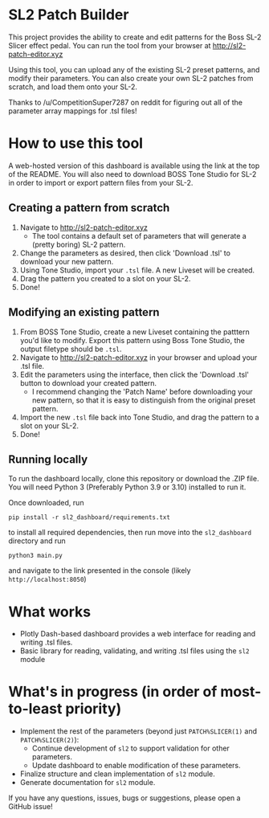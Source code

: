 # SL2 Patch Builder
This project provides the ability to create and edit patterns for the Boss SL-2 Slicer effect pedal. You can run the tool from your browser at http://sl2-patch-editor.xyz

Using this tool, you can upload any of the existing SL-2 preset patterns, and modify their parameters. You can also create your own SL-2 patches from scratch, and load them onto your SL-2.

Thanks to /u/CompetitionSuper7287 on reddit for figuring out all of the parameter array mappings for .tsl files!

# How to use this tool
A web-hosted version of this dashboard is available using the link at the top of the README. You will also need to download BOSS Tone Studio for SL-2 in order to import or export pattern files from your SL-2.

## Creating a pattern from scratch
1. Navigate to http://sl2-patch-editor.xyz 
    - The tool contains a default set of parameters that will generate a (pretty boring) SL-2 pattern. 
2. Change the parameters as desired, then click 'Download .tsl' to download your new pattern.
3. Using Tone Studio, import your `.tsl` file. A new Liveset will be created.
4. Drag the pattern you created to a slot on your SL-2.
5. Done!

## Modifying an existing pattern
1. From BOSS Tone Studio, create a new Liveset containing the patttern you'd like to modify. Export this pattern using Boss Tone Studio, the output filetype should be `.tsl`.
2. Navigate to http://sl2-patch-editor.xyz in your browser and upload your .tsl file.
3. Edit the parameters using the interface, then click the 'Download .tsl' button to download your created pattern.
    - I recommend changing the 'Patch Name' before downloading your new pattern, so that it is easy to distinguish from the original preset pattern.
4. Import the new `.tsl` file back into Tone Studio, and drag the pattern to a slot on your SL-2.
5. Done! 


## Running locally
To run the dashboard locally, clone this repository or download the .ZIP file. You will need Python 3 (Preferably Python 3.9 or 3.10) installed to run it.

Once downloaded, run 
```
pip install -r sl2_dashboard/requirements.txt
```
to install all required dependencies, then run move into the `sl2_dashboard` directory and run
```
python3 main.py
```
and navigate to the link presented in the console (likely `http://localhost:8050`)


# What works
- Plotly Dash-based dashboard provides a web interface for reading and writing .tsl files. 
- Basic library for reading, validating, and writing .tsl files using the `sl2` module

# What's in progress (in order of most-to-least priority)
- Implement the rest of the parameters (beyond just `PATCH%SLICER(1)` and `PATCH%SLICER(2)`):
  - Continue development of `sl2` to support validation for other parameters.
  - Update dashboard to enable modification of these parameters.
- Finalize structure and clean implementation of `sl2` module.
- Generate documentation for `sl2` module.

If you have any questions, issues, bugs or suggestions, please open a GitHub issue!